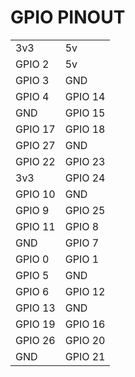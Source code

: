 # GPIO PINOUT
|  |  |
|--|--|
|3v3    |5v     |
|GPIO 2 |5v     |
|GPIO 3 |GND    |
|GPIO 4 |GPIO 14|
|GND    |GPIO 15|
|GPIO 17|GPIO 18|
|GPIO 27|GND    |
|GPIO 22|GPIO 23|
|3v3    |GPIO 24|
|GPIO 10|GND    |
|GPIO 9 |GPIO 25|
|GPIO 11|GPIO 8 |
|GND    |GPIO 7 |
|GPIO 0 |GPIO 1 |
|GPIO 5 |GND    |
|GPIO 6 |GPIO 12|
|GPIO 13|GND    |
|GPIO 19|GPIO 16|
|GPIO 26|GPIO 20|
|GND    |GPIO 21|